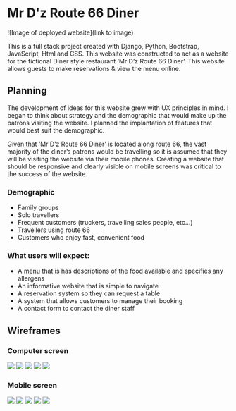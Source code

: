 # Mr D'z Route 66 Diner

![Image of deployed website](link to image)



This is a full stack project created with Django, Python, Bootstrap, JavaScript, Html and CSS. This website was constructed to act as a website for the fictional Diner style restaurant ‘Mr D’z Route 66 Diner’. This website allows guests to make reservations & view the menu online.  


## Planning

The development of ideas for this website grew with UX principles in mind. I began to think about strategy and the demographic that would make up the patrons visiting the website. I planned the implantation of features that would best suit the demographic. 

Given that ‘Mr D’z Route 66 Diner’ is located along route 66, the vast majority of the diner’s patrons would be travelling so it is assumed that they will be visiting the website via their mobile phones. Creating a website that should be responsive and clearly visible on mobile screens was critical to the success of the website. 

### Demographic 

- Family groups
- Solo travellers
- Frequent customers (truckers, travelling sales people, etc...)
- Travellers using route 66 
- Customers who enjoy fast, convenient food

### What users will expect:

- A menu that is has descriptions of the food available and specifies any allergens
- An informative website that is simple to navigate 
- A reservation system so they can request a table
- A system that allows customers to manage their booking
- A contact form to contact the diner staff


## Wireframes

### Computer screen 

![](assets/images/wireframes/landing-page.jpg)
![](assets/images/wireframes/reservation-page.jpg)
![](assets/images/wireframes/menu-page.jpg)
![](assets/images/wireframes/food-items-page.jpg)
![](assets/images/wireframes/contact-page.jpg)

### Mobile screen 

![](assets/images/wireframes/mobile-landing-page.jpg)
![](assets/images/wireframes/mobile-reservation-page.jpg)
![](assets/images/wireframes/mobile-menu-page.jpg)
![](assets/images/wireframes/mobile-order-page.jpg)
![](assets/images/wireframes/mobile-contact-page.jpg)
